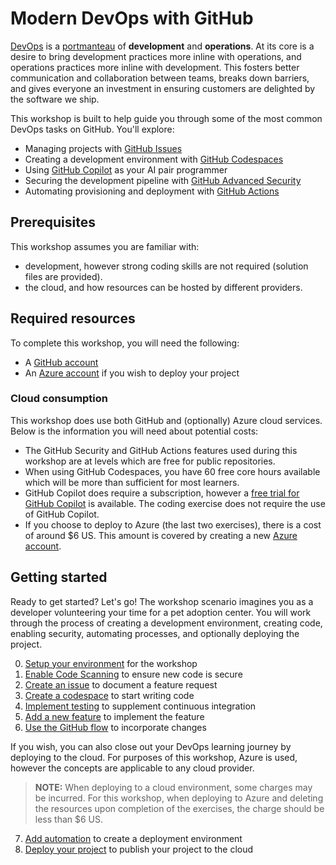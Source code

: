 # Modern DevOps with GitHub

[DevOps](https://en.wikipedia.org/wiki/DevOps) is a [portmanteau](https://www.merriam-webster.com/dictionary/portmanteau) of **development** and **operations**. At its core is a desire to bring development practices more inline with operations, and operations practices more inline with development. This fosters better communication and collaboration between teams, breaks down barriers, and gives everyone an investment in ensuring customers are delighted by the software we ship.

This workshop is built to help guide you through some of the most common DevOps tasks on GitHub. You'll explore:

- Managing projects with [GitHub Issues](https://github.com/features/issues)
- Creating a development environment with [GitHub Codespaces](https://github.com/features/codespaces)
- Using [GitHub Copilot](https://github.com/features/copilot) as your AI pair programmer
- Securing the development pipeline with [GitHub Advanced Security](https://github.com/features/security)
- Automating provisioning and deployment with [GitHub Actions](https://github.com/features/actions)

## Prerequisites

This workshop assumes you are familiar with:

- development, however strong coding skills are not required (solution files are provided).
- the cloud, and how resources can be hosted by different providers.

## Required resources

To complete this workshop, you will need the following:

- A [GitHub account](https://github.com/join)
- An [Azure account](https://azure.microsoft.com/en-us/free/) if you wish to deploy your project

### Cloud consumption

This workshop does use both GitHub and (optionally) Azure cloud services. Below is the information you will need about potential costs:

- The GitHub Security and GitHub Actions features used during this workshop are at levels which are free for public repositories.
- When using GitHub Codespaces, you have 60 free core hours available which will be more than sufficient for most learners.
- GitHub Copilot does require a subscription, however a [free trial for GitHub Copilot](https://docs.github.com/en/billing/managing-billing-for-github-copilot/about-billing-for-github-copilot#about-billing-for-github-copilot) is available. The coding exercise does not require the use of GitHub Copilot.
- If you choose to deploy to Azure (the last two exercises), there is a cost of around $6 US. This amount is covered by creating a new [Azure account](https://azure.microsoft.com/en-us/free/).

## Getting started

Ready to get started? Let's go! The workshop scenario imagines you as a developer volunteering your time for a pet adoption center. You will work through the process of creating a development environment, creating code, enabling security, automating processes, and optionally deploying the project.

0. [Setup your environment](exercises/0-setup.md) for the workshop
1. [Enable Code Scanning](exercises/1-code-scanning.md) to ensure new code is secure
2. [Create an issue](exercises/2-issues.md) to document a feature request
3. [Create a codespace](exercises/3-codespaces.md) to start writing code
4. [Implement testing](exercises/4-testing.md) to supplement continuous integration
5. [Add a new feature](exercises/5-coding.md) to implement the feature
6. [Use the GitHub flow](exercises/6-github-flow.md) to incorporate changes

If you wish, you can also close out your DevOps learning journey by deploying to the cloud. For purposes of this workshop, Azure is used, however the concepts are applicable to any cloud provider.

> **NOTE:** When deploying to a cloud environment, some charges may be incurred. For this workshop, when deploying to Azure and deleting the resources upon completion of the exercises, the charge should be less than $6 US.

7. [Add automation](exercises/7-create-environment.md) to create a deployment environment
8. [Deploy your project](exercises/8-deployment.md) to publish your project to the cloud
